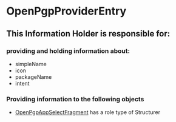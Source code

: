 # OpenPgpProviderEntry
## This Information Holder is responsible for:
### providing and holding information about: 
* simpleName
* icon
* packageName
* intent
### Providing information to the following objects 
* [OpenPgpAppSelectFragment](../Structurers/OpenPgpAppSelectFragment.md) has a role type of Structurer
